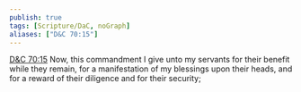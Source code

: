```yaml
---
publish: true
tags: [Scripture/DaC, noGraph]
aliases: ["D&C 70:15"]
---
```

[D&C 70:15](https://churchofjesuschrist.org/study/scriptures/dc-testament/dc/70?lang=eng&id=p15#p15) Now, this commandment I give unto my servants for their benefit while they remain, for a manifestation of my blessings upon their heads, and for a reward of their diligence and for their security;
